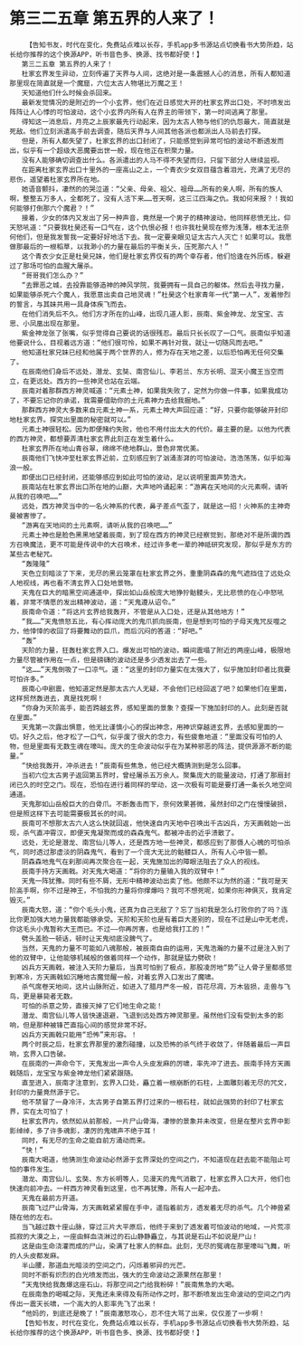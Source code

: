 # 第三二五章 第五界的人来了！
        【告知书友，时代在变化，免费站点难以长存，手机app多书源站点切换看书大势所趋，站长给你推荐的这个换源APP，听书音色多、换源、找书都好使！】
       第三二五章 第五界的人来了！
       杜家玄界发生异动，立刻传遍了天界与人间，这绝对是一条震撼人心的消息，所有人都知道那里现在简直就是一个魔窟，六位太古人物堪比万魔之王！
       天知道他们什么时候会杀回来。
       最新发觉情况的是附近的一个小玄界，他们在近日感觉大开的杜家玄界出口处，不时喷发出阵阵让人心悸的可怕波动，这个小玄界内所有人在界主的带领下，第一时间逃离了那里。
       得知这一消息后，月亮之上辰家最先行动起来，因为太古人物与他们的仇怨最大，简直就是死敌。他们立刻派遣高手前去调查，随后天界与人间其他各派也都派出人马前去打探。
       但是，所有人都失望了，杜家玄界的出口封闭了，只能感觉到异常可怕的波动不断透发而出，似乎有一个超级大恶魔要出世一般，现在他正在积聚力量。
       没有人能够确切调查出什么。各派遣出的人马不得不失望而归，只留下部分人继续监视。
       在距离杜家玄界出口十里外的一座高山之上，一个青衣少女双目蕴含着泪光，充满了无尽的悲伤，遥望着杜家玄界所在地。
       她语音颤抖，凄然的的哭泣道：“父亲、母亲、祖父、祖母……所有的亲人啊，所有的族人啊，整整五万多人，全都死了，没有人活下来……苍天啊，这三江四海之仇。我如何来报？！我如何能够打倒那六个魔君？！”
       接着，少女的体内又发出了另一种声音，竟然是一个男子的精神波动，他同样悲愤无比，仰天怒吼道：“只要我杜昊还有一口气在，这个仇恨必报！也许我杜昊现在修为浅薄，根本无法奈何他们，但是我发誓我一定要好好地活下去。我一定要亲眼见证太古六人灭亡！如果可以。我愿做那最后的一根稻草，以我渺小的力量在最后的平衡关头，压死那六人！”
       这个青衣少女正是杜昊兄妹，他们是杜家玄界仅有的两个幸存者，他们恰逢在外历练，躲避过了那场可怕的血腥大屠杀。
       “哥哥我们怎么办？”
       “去罪恶之城，去投靠能够造神的神风学院，我要拥有一具自己的躯体。然后去寻找力量，如果能够杀死六个魔人，我愿意出卖自己地灵魂！”杜昊这个杜家青年一代“第一人”，发着惨烈的誓言，与其妹共用一具身体疾飞而去。
       在他们消失后不久。他们方才所在的山峰，出现几道人影，辰南、紫金神龙、龙宝宝、古思、小凤凰出现在那里。
       紫金神龙张了张嘴，似乎觉得自己要说的话很残忍。最后只长长叹了一口气。辰南似乎知道他要说什么，目视着远方道：“他们很可怜，如果不再针对我，就让一切随风而去吧。”
       他知道杜家兄妹已经和他属于两个世界的人，修为存在天地之差，以后恐怕再无任何交集了。
       在辰南他们身后不远处，潜龙、玄奘、南宫仙儿、李若兰、东方长明、混天小魔王当空而立，在更远处。西方的一些神灵也站在云端。
       辰南对着那群西方神灵喊道：“元素土神，如果我失败了，定然为你做一件事，如果我成功了，不要忘记你的承诺，我需要借助你的土元素神力去给我掘地。”
       那群西方神灵大多数来自元素土神一系，元素土神大声回应道：“好，只要你能够破开封印地杜家玄界。探究出里面的秘密就可以。”
       元素土神很轻松。因为即便赌约失败，他也不用付出太大的代价。最主要的是。以他为代表的西方神灵，都想要弄清杜家玄界此刻正在发生着什么。
       杜家玄界所在地山青谷翠，绵绵不绝地群山，景色非常优美。
       辰南他们飞快冲至杜家玄界近前，立刻感应到了汹涌澎湃的可怕波动，浩浩荡荡，似乎如海浪一般。
       即便出口已经封闭，还能够感应到如此可怕的波动，足以说明里面声势浩大。
       辰南站在杜家玄界出口所在地的山巅，大声地吟诵起来：“游离在天地间的火元素啊，请听从我的召唤吧……”
       远处，西方神灵当中的一名火神系的代表，鼻子差点气歪了，就是这一招！火神系的主神奇曼被害惨了。
       “游离在天地间的土元素啊，请听从我的召唤吧……”
       元素土神也是脸色黑黑地望着辰南，到了现在西方的神灵已经察觉到，那绝对不是所谓的西方召唤魔法，更不可能是传说中的大召唤术，经过许多老一辈的神祗研究发现，那似乎是东方的某些古老秘咒。
       “轰隆隆”
       天色立刻暗淡了下来，无尽的黑云笼罩在杜家玄界之外，重重阴森森的鬼气遮挡住了远处众人地视线，再也看不清玄界入口处地景物。
       天鬼在巨大的暗黑空间通道中，探出如山岳般庞大地狰狞骷髅头，无比悲愤的在心中怒吼着，非常不情愿的发出精神波动，道：“天鬼遵从诏令。”
       辰南命令道：“将这片玄界给我轰开，不管是从入口处，还是从其他地方！”
       “我……”天鬼愤怒五比，有心挥动庞大的鬼爪抓向辰南，但是想到可怕的子母天鬼咒反噬之力，他悻悻的收回了将要舞动的巨爪，而后沉闷的答道：“好吧。”
       “轰”
       天阶的力量，狂轰杜家玄界入口。爆发出可怕的波动，瞬间震塌了附近的两座山峰，极限地力量尽管被作用在一点，但是磅礴的波动还是多少透发出去了一些。
       “这……”天鬼倒吸了一口凉气。道：“这里的封印力量实在太强大了，似乎施加封印者比我要可怕许多。”
       辰南心中剧震，他知道定然是那太古六人无疑，不会他们已经回返了吧？如果他们在里面，这样贸然轰进去，真是找死啊！
       “你身为天阶高手，能否跨越玄界，感知里面的景象？查探一下施加封印的人。此刻是否就在里面。”
       天鬼第一次露出惧意，他无比谨慎小心的探出神念，用神识穿越进玄界，去感知里面的一切。好久之后，他才松了一口气，似乎废了很大的念力，有些疲惫地道：“里面没有可怕的人物，但是里面有无数生魂在嚎叫。庞大的生命波动似乎在为某种邪恶的阵法，提供源源不断的能量。”
       “快给我轰开，冲杀进去！”辰南有些焦急，他已经大概猜测到是怎么回事。
       当初六位太古男子返回第五界时，曾经屠杀五万余人。聚集庞大的能量波动，打通了那扇封闭已久的时空之门。现在，恐怕在进行着同样的举动，这一次极有可能是要打通一条长久地空间通道。
       天鬼那如山岳般巨大的白骨爪。不断轰击而下，奈何效果甚微，虽然封印之门在慢慢破损，但是照这样下去可能需要极其长的时间。
       辰南可不想那太古六人这么快就回返，他快速自内天地中召唤出千古凶兵，方天画戟始一出现，杀气直冲霄汉，即便天鬼凝聚而成的森森鬼气。都被冲击的近乎溃散了。
       远处，无论是潜龙、南宫仙儿等人，还是西方地一些神灵，都感应到了那慑人心魄的可怕杀气，同时透过那虚淡的阴森鬼气，看到了一个庞大无比的骷髅巨人，所有人心中皆一颤。
       阴森森地鬼气在刹那间再次聚合在一起，天鬼施加出的障眼法阻去了众人的视线。
       辰南手持方天画戟。对天鬼大喝道：“将你的力量输入我的双臂中！”
       天鬼一阵犹豫。同时有些不屑，无形中精神波动出卖了他。他颇不以为然的道：“我可是天阶高手啊，你不过是神王，不怕我的力量将你撑爆吗？我可不想死呢，如果你形神俱灭，我肯定毁灭。”
       辰南大怒，道：“你个毛头小鬼，还真为自己无敌了？忘了当初我是怎么打败你的了吗？连比你更加强大地力量我都能够承受。天阶和天阶也是有着巨大差别的，现在不过是山中无老虎，你这毛头小鬼暂称大王而已。不过——你再厉害，也是给我打工的！”
       劈头盖脸一顿话，顿时让天鬼彻底没脾气了。
       当然，天鬼的力量不可能如八魂那般，被辰南自由的运用，天鬼浩瀚的力量不过是注入到了他的双臂中，让他能够机械般的做着同样一个动作，那就是猛力劈砍！
       凶兵方天画戟，被注入天阶力量后，当真可怕到了极点，那股凌厉地“势”让人骨子里都感觉到寒冷，方天画戟如沉睡地古魔觉醒一般，对着玄界入口发出了魔啸。
       杀气席卷天地间，这片山脉附近，如进入了腊月严冬一般，百花尽凋，万木皆损，走兽与飞鸟，更是暴毙者无数。
       可怕的杀意之势，直接灭掉了它们地生命之能！
       潜龙、南宫仙儿等人皆快速退避，飞退到远处西方神灵那里。虽然他们没有受到太多的影响，但是那种被锋芒直指心间的感觉非常不好。
       凶兵方天画戟只能用“恐怖”来形容。！
       两个时辰之后，杜家玄界那里的激烈碰撞，以及恐怖的杀气终于收敛了，伴随着最后一声巨响，玄界入口告破。
       在辰南的一声命令下，天鬼发出一声令人头皮发麻的厉啸，率先冲了进去。辰南手持方天画戟随后，龙宝宝与紫金神龙他们紧紧跟随。
       直至进入，辰南才注意到，玄界入口处，矗立着一根崩断的石柱，上面雕刻着无尽的咒文，封印的力量竟然源于它。
       他不禁冒了一身冷汗，太古男子自第五界打过来的一根石柱，就如此强势的封印了杜家玄界，实在太可怕了！
       杜家玄界内，依然如从前那般，一片尸山骨海，凄惨的景象并未改变，但是在整片玄界中影影绰绰，多了许多魂影，凄厉的鬼啸声不绝于耳！
       同时，有无尽的生命之能自前方涌动而来。
       “快！”
       辰南大喝道，他猜测生命波动必然源于玄界深处的空间之门，不知道现在赶去能不能阻止可怕的事件发生。
       潜龙、南宫仙儿、玄奘、东方长明等人，见漫天的鬼气消散了，杜家玄界入口大开，他们也快速向前冲去。一杆西方神灵看到这里，也不再犹豫，所有人一起冲去。
       天鬼在最前方开道。
       辰南飞过尸山骨海，方天画戟紧紧握在手中，遥指着前方，透发着无尽的杀气。几个神兽紧随在他的左右。
       当飞越过数十座山脉，穿过三片大平原后，他终于来到了透发着可怕波动的地域，一片荒凉孤寂的大漠之上，一座由鲜血浇淋过的石山静静矗立，与其说是石山不如说是尸山！
       这是由生命浇灌而成的尸山，染满了杜家人的鲜血。此刻，无尽的冤魂在那里嚎叫飞舞，听的人头皮都发麻。
       半山腰，那道血光暗淡的空间之门，闪烁着邪异的光芒。
       同时不断有炽烈的白光喷发而出，强大的生命波动之源果然在那里！
       “天鬼快给我轰爆这座石山，将那空间之门给我粉碎！”辰南焦急的大喝。
       在辰南急的喝喊之际，天鬼还未来得及有所动作之时，那不断喷发出生命波动的空间之门内传出一震天长啸，一个高大的人影率先飞了出来！
       “他妈的，到底还是晚了！”辰南激怒攻心，忍不住大骂了出来，仅仅差了一步啊！
       【告知书友，时代在变化，免费站点难以长存，手机app多书源站点切换看书大势所趋，站长给你推荐的这个换源APP，听书音色多、换源、找书都好使！】